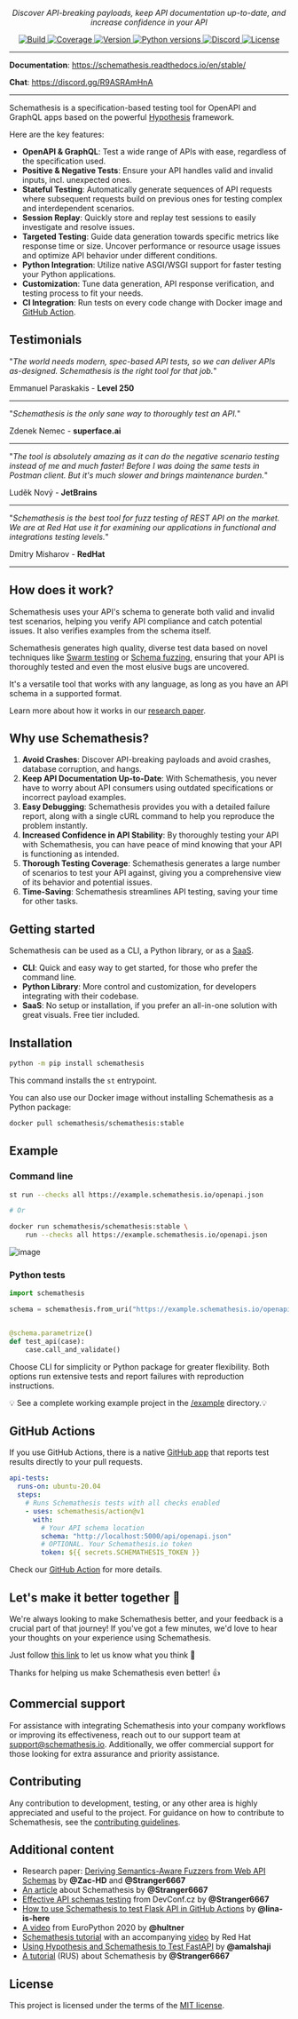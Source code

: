 <p align="center">
    <em>Discover API-breaking payloads, keep API documentation up-to-date, and increase confidence in your API</em>
</p>

<p align="center">
    <a href="https://github.com/schemathesis/schemathesis/actions" target="_blank">
        <img src="https://github.com/schemathesis/schemathesis/actions/workflows/build.yml/badge.svg" alt="Build">
    </a>
    <a href="https://codecov.io/gh/schemathesis/schemathesis/branch/master" target="_blank">
        <img src="https://codecov.io/gh/schemathesis/schemathesis/branch/master/graph/badge.svg" alt="Coverage">
    </a>
    <a href="https://pypi.org/project/schemathesis/" target="_blank">
        <img src="https://img.shields.io/pypi/v/schemathesis.svg" alt="Version">
    </a>
    <a href="https://pypi.org/project/schemathesis/" target="_blank">
        <img src="https://img.shields.io/pypi/pyversions/schemathesis.svg" alt="Python versions">
    </a>
    <a href="https://discord.gg/R9ASRAmHnA" target="_blank">
        <img src="https://img.shields.io/discord/938139740912369755" alt="Discord">
    </a>
    <a href="https://opensource.org/licenses/MIT" target="_blank">
        <img src="https://img.shields.io/pypi/l/schemathesis.svg" alt="License">
    </a>
</p>

---

**Documentation**: <a href="https://schemathesis.readthedocs.io/en/stable/" target="_blank">https://schemathesis.readthedocs.io/en/stable/ </a>

**Chat**: <a href="https://discord.gg/R9ASRAmHnA" target="_blank">https://discord.gg/R9ASRAmHnA </a>

---

Schemathesis is a specification-based testing tool for OpenAPI and GraphQL apps based on the powerful <a href="https://hypothesis.works/" target="_blank">Hypothesis</a> framework.

Here are the key features:

- **OpenAPI & GraphQL**: Test a wide range of APIs with ease, regardless of the specification used.
- **Positive & Negative Tests**: Ensure your API handles valid and invalid inputs, incl. unexpected ones.
- **Stateful Testing**: Automatically generate sequences of API
  requests where subsequent requests build on previous ones for
  testing complex and interdependent scenarios.
- **Session Replay**: Quickly store and replay test sessions to easily investigate and resolve issues.
- **Targeted Testing**: Guide data generation towards specific metrics
  like response time or size. Uncover performance or resource usage
  issues and optimize API behavior under different conditions.
- **Python Integration**: Utilize native ASGI/WSGI support for faster testing your Python applications.
- **Customization**: Tune data generation, API response verification, and testing process to fit your needs.
- **CI Integration**: Run tests on every code change with Docker image
  and [GitHub Action](https://github.com/schemathesis/action).

## Testimonials

"_The world needs modern, spec-based API tests, so we can deliver APIs as-designed. Schemathesis is the right tool for that job._"

<div>Emmanuel Paraskakis - <strong>Level 250</strong></div>

---

"_Schemathesis is the only sane way to thoroughly test an API._"

<div>Zdenek Nemec - <strong>superface.ai</strong></div>

---

"_The tool is absolutely amazing as it can do the negative scenario testing instead of me and much faster! Before I was doing the same tests in Postman client. But it's much slower and brings maintenance burden._"

<div>Luděk Nový - <strong>JetBrains</strong></div>

---

"_Schemathesis is the best tool for fuzz testing of REST API on the market. We are at Red Hat use it for examining our applications in functional and integrations testing levels._"

<div>Dmitry Misharov - <strong>RedHat</strong></div>

---

## How does it work?

Schemathesis uses your API's schema to generate both valid and invalid
test scenarios, helping you verify API compliance and catch potential
issues. It also verifies examples from the schema itself.

Schemathesis generates high quality, diverse test data based on novel
techniques like [Swarm
testing](https://dl.acm.org/doi/10.1145/2338965.2336763) or [Schema
fuzzing](https://patricegodefroid.github.io/public_psfiles/fse2020.pdf),
ensuring that your API is thoroughly tested and even the most elusive
bugs are uncovered.

It's a versatile tool that works with any language, as long as you have
an API schema in a supported format.

Learn more about how it works in our [research
paper](https://arxiv.org/abs/2112.10328).

## Why use Schemathesis?

1. **Avoid Crashes**: Discover API-breaking payloads and avoid crashes, database corruption, and hangs.
2. **Keep API Documentation Up-to-Date**: With Schemathesis, you never have to worry about API consumers using outdated specifications or incorrect payload examples.
3. **Easy Debugging**: Schemathesis provides you with a detailed failure report, along with a single cURL command to help you reproduce the problem instantly.
4. **Increased Confidence in API Stability**: By thoroughly testing your API with Schemathesis, you can have peace of mind knowing that your API is functioning as intended.
5. **Thorough Testing Coverage**: Schemathesis generates a large number of scenarios to test your API against, giving you a comprehensive view of its behavior and potential issues.
6. **Time-Saving**: Schemathesis streamlines API testing, saving your time for other tasks.

## Getting started

Schemathesis can be used as a CLI, a Python library, or as a [SaaS](https://schemathesis.io/?utm_source=github).

- **CLI**: Quick and easy way to get started, for those who prefer the command line.
- **Python Library**: More control and customization, for developers integrating with their codebase.
- **SaaS**: No setup or installation, if you prefer an all-in-one solution with great visuals. Free tier included.

## Installation

```bash
python -m pip install schemathesis
```

This command installs the `st` entrypoint.

You can also use our Docker image without installing Schemathesis as a Python package:

```bash
docker pull schemathesis/schemathesis:stable
```

## Example

### Command line

```bash
st run --checks all https://example.schemathesis.io/openapi.json

# Or

docker run schemathesis/schemathesis:stable \
    run --checks all https://example.schemathesis.io/openapi.json
```

![image](https://raw.githubusercontent.com/schemathesis/schemathesis/master/img/demo.gif)

### Python tests

```python
import schemathesis

schema = schemathesis.from_uri("https://example.schemathesis.io/openapi.json")


@schema.parametrize()
def test_api(case):
    case.call_and_validate()
```

Choose CLI for simplicity or Python package for greater flexibility. Both options run extensive tests and report failures with reproduction instructions.

💡 See a complete working example project in the [/example](https://github.com/schemathesis/schemathesis/tree/master/example) directory.💡

## GitHub Actions

If you use GitHub Actions, there is a native [GitHub app](https://github.com/apps/schemathesis) that reports test results directly to your pull requests.

```yaml
api-tests:
  runs-on: ubuntu-20.04
  steps:
    # Runs Schemathesis tests with all checks enabled
    - uses: schemathesis/action@v1
      with:
        # Your API schema location
        schema: "http://localhost:5000/api/openapi.json"
        # OPTIONAL. Your Schemathesis.io token
        token: ${{ secrets.SCHEMATHESIS_TOKEN }}
```

Check our [GitHub Action](https://github.com/schemathesis/action) for more details.

## Let's make it better together 🤝

We're always looking to make Schemathesis better, and your feedback is
a crucial part of that journey! If you've got a few minutes, we'd love
to hear your thoughts on your experience using Schemathesis.

Just follow [this link](https://forms.gle/kJ4hSxc1Yp6Ga96t5) to let us know what you think 💬

Thanks for helping us make Schemathesis even better! 👍

## Commercial support

For assistance with integrating Schemathesis into your company workflows or improving its effectiveness, reach out to our support team at <a href="mailto:support@schemathesis.io">support@schemathesis.io</a>.
Additionally, we offer commercial support for those looking for extra assurance and priority assistance.

## Contributing

Any contribution to development, testing, or any other area is highly
appreciated and useful to the project. For guidance on how to contribute
to Schemathesis, see the [contributing guidelines](https://github.com/schemathesis/schemathesis/blob/master/CONTRIBUTING.rst).

## Additional content

- Research paper: [Deriving Semantics-Aware Fuzzers from Web API Schemas](https://arxiv.org/abs/2112.10328) by **@Zac-HD** and **@Stranger6667**
- [An article](https://dygalo.dev/blog/schemathesis-property-based-testing-for-api-schemas/) about Schemathesis by **@Stranger6667**
- [Effective API schemas testing](https://youtu.be/VVLZ25JgjD4) from DevConf.cz by **@Stranger6667**
- [How to use Schemathesis to test Flask API in GitHub Actions](https://notes.lina-is-here.com/2022/08/04/schemathesis-docker-compose.html) by **@lina-is-here**
- [A video](https://www.youtube.com/watch?v=9FHRwrv-xuQ) from EuroPython 2020 by **@hultner**
- [Schemathesis tutorial](https://appdev.consulting.redhat.com/tracks/contract-first/automated-testing-with-schemathesis.html) with an accompanying [video](https://www.youtube.com/watch?v=4r7OC-lBKMg) by Red Hat
- [Using Hypothesis and Schemathesis to Test FastAPI](https://testdriven.io/blog/fastapi-hypothesis/) by **@amalshaji**
- [A tutorial](https://habr.com/ru/company/oleg-bunin/blog/576496/) (RUS) about Schemathesis by **@Stranger6667**

## License

This project is licensed under the terms of the [MIT license](https://opensource.org/licenses/MIT).
